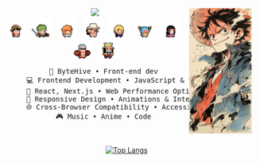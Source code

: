<div align="center">
<img src="https://github.com/KITONK/KITONK/blob/main/assets/1aecbbf0d4e86c0cde9866effd5bf218.jpg" width="25%" align="right" />
<img src="https://readme-typing-svg.demolab.com?font=Inconsolata&weight=500&size=40&pause=300&color=F2E1C3&center=true&vCenter=true&multiline=true&repeat=false&width=1300&height=180&lines=Hey!+Nice+to+see+you.+;I'm+KITO%2C+React+%26+React+Native+developer+from+Kyiv%2C+Ukraine." width="70%" />

<br>
<div>
<img src="https://raw.githubusercontent.com/KITONK/KITONK/master/assets/luffy.gif" height="40" />
&nbsp;
<img src="https://raw.githubusercontent.com/KITONK/KITONK/master/assets/zoro.gif" height="40" />
&nbsp;
<img src="https://raw.githubusercontent.com/KITONK/KITONK/master/assets/nami.gif" height="40" />
&nbsp;
<img src="https://raw.githubusercontent.com/KITONK/KITONK/master/assets/usopp.gif" height="40" />
&nbsp;
<img src="https://raw.githubusercontent.com/KITONK/KITONK/master/assets/sanji.gif" height="40" />
&nbsp;
<img src="https://raw.githubusercontent.com/KITONK/KITONK/master/assets/chopper.gif" height="40" />
&nbsp;
<img src="https://raw.githubusercontent.com/KITONK/KITONK/master/assets/robin.gif" height="40" />
&nbsp;
<img src="https://raw.githubusercontent.com/KITONK/KITONK/master/assets/franky.gif" height="40" />
&nbsp;
<img src="https://raw.githubusercontent.com/KITONK/KITONK/master/assets/brook.gif" height="40" />
</div>
<pre>
      💼 ByteHive • Front-end dev  
      💻 Frontend Development • JavaScript & TypeScript  
      📖 React, Next.js • Web Performance Optimization  
      🎨 Responsive Design • Animations & Interactivity  
      🌐 Cross-Browser Compatibility • Accessibility Best Practices  
      🎮 Music • Anime • Code  
</pre>
<br>

[![Top Langs](https://github-readme-stats.vercel.app/api/top-langs/?username=kitonk&hide=astro,html,css,julia,scss,mdx,cmake,starlark,c,c%2B%2B,makefile,shell,emacs%20lisp,ruby,roff,prolog,vim%2B%2B,hcl,batchfile,gsl,meson,coffeescript,dart,glsl,jupyter%20notebook&layout=compact&langs_count=8&title_color=F2E1C3&bg_color=262C36&hide_border=true&text_color=B6A993FF)](https://github.com/anuraghazra/github-readme-stats)

</div>
